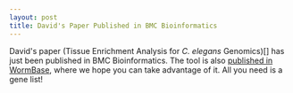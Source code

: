```yaml
---
layout: post
title: David's Paper Published in BMC Bioinformatics
---
```


David's paper (Tissue Enrichment Analysis for *C. elegans* Genomics)[] has just been published in BMC Bioinformatics. The tool is also [published in WormBase](http://www.wormbase.org/tools/enrichment/tea/tea.cgi), where we hope you can take advantage of it. All you need is a gene list!
